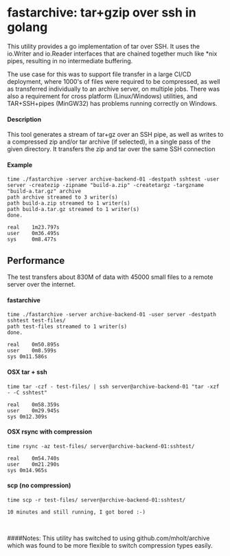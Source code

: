 # fastarchive: tar+gzip over ssh in golang
This utility provides a go implementation of tar over SSH. It uses the io.Writer and io.Reader interfaces
that are chained together much like *nix pipes, resulting in no intermediate buffering. <br>

The use case for this was to support file transfer in a large CI/CD deployment, where 1000's of files
were required to be compressed, as well as transferred individually to an archive server, on multiple jobs.
There was also a requirement for cross platform (Linux/Windows) utilities, and TAR+SSH+pipes (MinGW32) 
has problems running correctly on Windows.

#### Description<br>
This tool generates a stream of tar+gz over an SSH pipe, as well as writes to a compressed zip and/or 
tar archive (if selected), in a single pass of the given directory. It transfers the zip and tar
over the same SSH connection<br>

#### Example<br>
    time ./fastarchive -server archive-backend-01 -destpath sshtest -user server -createzip -zipname "build-a.zip" -createtargz -targzname "build-a.tar.gz" archive
    path archive streamed to 3 writer(s)
    path build-a.zip streamed to 1 writer(s)
    path build-a.tar.gz streamed to 1 writer(s)
    done.

    real    1m23.797s
    user    0m36.495s
    sys     0m8.477s


## Performance
The test transfers about 830M of data with 45000 small files to a remote server over the internet.

#### fastarchive
    time ./fastarchive -server archive-backend-01 -user server -destpath sshtest test-files/
    path test-files streamed to 1 writer(s)
    done.

    real	0m50.895s
    user	0m8.599s
    sys	0m11.586s


#### OSX tar + ssh
    time tar -czf - test-files/ | ssh server@archive-backend-01 "tar -xzf - -C sshtest"

    real	0m58.359s
    user	0m29.945s
    sys	0m12.309s

#### OSX rsync with compression
    time rsync -az test-files/ server@archive-backend-01:sshtest/

    real	0m54.740s
    user	0m21.290s
    sys	0m14.965s

#### scp (no compression)
    time scp -r test-files/ server@archive-backend-01:sshtest/

    10 minutes and still running, I got bored :-)

<br>

####Notes:
This utility has switched to using github.com/mholt/archive which was found to be more flexible to
switch compression types easily.
